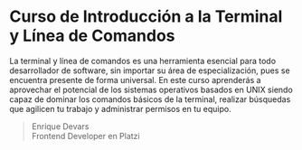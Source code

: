 # Curso de Introducción a la Terminal y Línea de Comandos

La terminal y línea de comandos es una herramienta esencial para todo desarrollador de software, sin importar su área de especialización, pues se encuentra presente de forma universal. En este curso aprenderás a aprovechar el potencial de los sistemas operativos basados en UNIX siendo capaz de dominar los comandos básicos de la terminal, realizar búsquedas que agilicen tu trabajo y administrar permisos en tu equipo.

> Enrique Devars  
> Frontend Developer en Platzi
